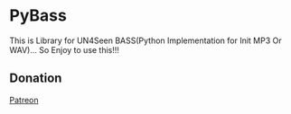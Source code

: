 # PyBass
This is Library for UN4Seen BASS(Python Implementation for Init MP3 Or WAV)... So Enjoy to use this!!!

## Donation

[Patreon](https://patreon.com/riritoninigaya)
